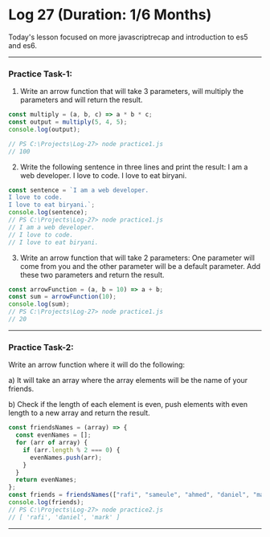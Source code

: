 # Log 27 (Duration: 1/6 Months)
Today's lesson focused on more javascriptrecap and introduction to es5 and es6.

---

### Practice Task-1:
1) Write an arrow function that will take 3 parameters, will multiply the parameters and will return the result.
```js
const multiply = (a, b, c) => a * b * c;
const output = multiply(5, 4, 5);
console.log(output);

// PS C:\Projects\Log-27> node practice1.js
// 100

```
2) Write the following sentence in three lines and print the result: I am a web developer. I love to code. I love to eat biryani.
```js
const sentence = `I am a web developer.
I love to code.
I love to eat biryani.`;
console.log(sentence);
// PS C:\Projects\Log-27> node practice1.js
// I am a web developer.
// I love to code.
// I love to eat biryani.

```
3) Write an arrow function that will take 2 parameters: One parameter will come from you and the other parameter will be a default parameter. Add these two parameters and return the result.
```js
const arrowFunction = (a, b = 10) => a + b;
const sum = arrowFunction(10);
console.log(sum);
// PS C:\Projects\Log-27> node practice1.js
// 20


```
---
### Practice Task-2:
Write an arrow function where it will do the following:

a) It will take an array where the array elements will be the name of your friends.

b) Check if the length of each element is even, push elements with even length to a new array and return the result.
```js
const friendsNames = (array) => {
  const evenNames = [];
  for (arr of array) {
    if (arr.length % 2 === 0) {
      evenNames.push(arr);
    }
  }
  return evenNames;
};
const friends = friendsNames(["rafi", "sameule", "ahmed", "daniel", "mark"]);
console.log(friends);
// PS C:\Projects\Log-27> node practice2.js
// [ 'rafi', 'daniel', 'mark' ]

```
---
